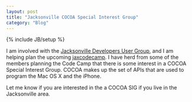 ```yaml
---
layout: post
title: "Jacksonville COCOA Special Interest Group"
category: "Blog"
---
```

{% include JB/setup %}

I am involved with the [Jacksonville Developers User Group](http://www.jaxdug.com), and I am helping plan the upcoming [jaxcodecamp](http://www.jaxcodecamp.com). I have herd from some of the members planning the Code Camp that there is some interest in a COCOA Special Interest Group. COCOA makes up the set of APIs that are used to program the Mac OS X and the iPhone.

Let me know if you are interested in the a COCOA SIG if you live in the Jacksonville area.